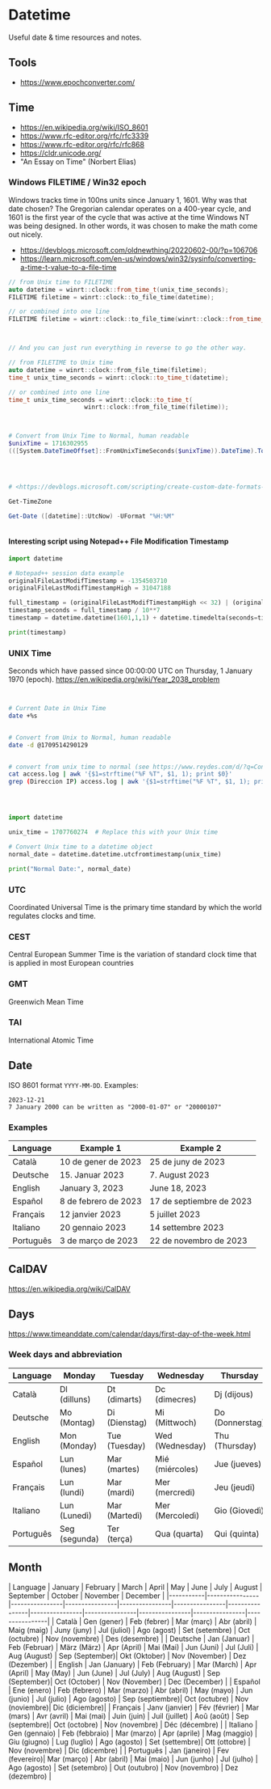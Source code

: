 # Datetime
Useful date & time resources and notes.



## Tools

- <https://www.epochconverter.com/>








## Time
- <https://en.wikipedia.org/wiki/ISO_8601>
- <https://www.rfc-editor.org/rfc/rfc3339>
- <https://www.rfc-editor.org/rfc/rfc868>
- <https://cldr.unicode.org/>
- "An Essay on Time" (Norbert Elias)






###  Windows FILETIME / Win32 epoch
Windows tracks time in 100ns units since January 1, 1601.
Why was that date chosen? The Gregorian calendar operates on a 400-year cycle, and 1601 is the first year of the cycle that was active at the time Windows NT was being designed. In other words, it was chosen to make the math come out nicely.

- <https://devblogs.microsoft.com/oldnewthing/20220602-00/?p=106706>
- <https://learn.microsoft.com/en-us/windows/win32/sysinfo/converting-a-time-t-value-to-a-file-time>



```cpp
// from Unix time to FILETIME
auto datetime = winrt::clock::from_time_t(unix_time_seconds);
FILETIME filetime = winrt::clock::to_file_time(datetime);

// or combined into one line
FILETIME filetime = winrt::clock::to_file_time(winrt::clock::from_time_t(unix_time_seconds));



// And you can just run everything in reverse to go the other way.

// from FILETIME to Unix time
auto datetime = winrt::clock::from_file_time(filetime);
time_t unix_time_seconds = winrt::clock::to_time_t(datetime);

// or combined into one line
time_t unix_time_seconds = winrt::clock::to_time_t(
                     winrt::clock::from_file_time(filetime));

```



```powershell


# Convert from Unix Time to Normal, human readable
$unixTime = 1716302955
(([System.DateTimeOffset]::FromUnixTimeSeconds($unixTime)).DateTime).ToString("s") # Output: 2024-05-21T14:49:15




# <https://devblogs.microsoft.com/scripting/create-custom-date-formats-with-powershell/>

Get-TimeZone

Get-Date ([datetime]::UtcNow) -UFormat "%H:%M"



```

#### Interesting script using Notepad++ File Modification Timestamp
```python
import datetime

# Notepad++ session data example
originalFileLastModifTimestamp = -1354503710
originalFileLastModifTimestampHigh = 31047188

full_timestamp = (originalFileLastModifTimestampHigh << 32) | (originalFileLastModifTimestamp & 0xFFFFFFFF)
timestamp_seconds = full_timestamp / 10**7
timestamp = datetime.datetime(1601,1,1) + datetime.timedelta(seconds=timestamp_seconds)

print(timestamp)
```











### UNIX Time
Seconds which have passed since 00:00:00 UTC on Thursday, 1 January 1970 (epoch).
<https://en.wikipedia.org/wiki/Year_2038_problem>


```bash


# Current Date in Unix Time
date +%s


# Convert from Unix to Normal, human readable
date -d @1709514290129


# convert from unix time to normal (see https://www.reydes.com/d/?q=Convertir_muchas_Marcas_de_Tiempo_UNIX_Unix_Epoch)
cat access.log | awk '{$1=strftime("%F %T", $1, 1); print $0}'
grep (Direccion IP) access.log | awk '{$1=strftime("%F %T", $1, 1); print $0}'





```




```python
import datetime

unix_time = 1707760274  # Replace this with your Unix time

# Convert Unix time to a datetime object
normal_date = datetime.datetime.utcfromtimestamp(unix_time)

print("Normal Date:", normal_date)
```












### UTC
Coordinated Universal Time is the primary time standard by which the world regulates clocks and time.



### CEST
Central European Summer Time is the variation of standard clock time that is applied in most European countries



### GMT
Greenwich Mean Time


### TAI
International Atomic Time

























## Date
ISO 8601 format `YYYY-MM-DD`. Examples: 
```
2023-12-21
7 January 2000 can be written as "2000-01-07" or "20000107"

```





### Examples

| Language  | Example 1                 | Example 2                   |
|-----------|---------------------------|-----------------------------|
| Català    | 10 de gener de 2023       | 25 de juny de 2023          |
| Deutsche  | 15. Januar 2023           | 7. August 2023              |
| English   | January 3, 2023           | June 18, 2023               |
| Español   | 8 de febrero de 2023      | 17 de septiembre de 2023    |
| Français  | 12 janvier 2023           | 5 juillet 2023              |
| Italiano  | 20 gennaio 2023           | 14 settembre 2023           |
| Português | 3 de março de 2023        | 22 de novembro de 2023      |






## CalDAV
https://en.wikipedia.org/wiki/CalDAV


























## Days

<https://www.timeanddate.com/calendar/days/first-day-of-the-week.html>

### Week days and abbreviation

| Language  | Monday         | Tuesday        | Wednesday      | Thursday       | Friday         | Saturday       | Sunday         |
|-----------|----------------|----------------|----------------|----------------|----------------|----------------|----------------|
| Català    | Dl (dilluns)   | Dt (dimarts)   | Dc (dimecres)  | Dj (dijous)     | Dv (divendres) | Ds (dissabte)  | Dg (diumenge)  |
| Deutsche  | Mo (Montag)     | Di (Dienstag)  | Mi (Mittwoch)  | Do (Donnerstag) | Fr (Freitag)   | Sa (Samstag)   | So (Sonntag)   |
| English   | Mon (Monday)    | Tue (Tuesday)  | Wed (Wednesday)| Thu (Thursday)  | Fri (Friday)    | Sat (Saturday) | Sun (Sunday)   |
| Español   | Lun (lunes)    | Mar (martes)   | Mié (miércoles)| Jue (jueves)   | Vie (viernes)  | Sáb (sábado)   | Dom (domingo)  |
| Français  | Lun (lundi)    | Mar (mardi)    | Mer (mercredi) | Jeu (jeudi)     | Ven (vendredi) | Sam (samedi)   | Dim (dimanche) |
| Italiano  | Lun (Lunedì)   | Mar (Martedì)  | Mer (Mercoledì)| Gio (Giovedì)   | Ven (Venerdì)  | Sab (Sabato)   | Dom (Domenica) |
| Português | Seg (segunda)  | Ter (terça)    | Qua (quarta)   | Qui (quinta)   | Sex (sexta)    | Sáb (sábado)   | Dom (domingo)  |









## Month


| Language  | January        | February       | March          | April          | May            | June           | July           | August         | September      | October        | November       | December       |
|-----------|----------------|----------------|----------------|----------------|----------------|----------------|----------------|----------------|----------------|----------------|----------------|
| Català    | Gen (gener)    | Feb (febrer)   | Mar (març)     | Abr (abril)    | Maig (maig)    | Juny (juny)    | Jul (juliol)   | Ago (agost)    | Set (setembre) | Oct (octubre)  | Nov (novembre) | Des (desembre) |
| Deutsche  | Jan (Januar)   | Feb (Februar)  | März (März)    | Apr (April)    | Mai (Mai)      | Jun (Juni)     | Jul (Juli)     | Aug (August)   | Sep (September)| Okt (Oktober)  | Nov (November) | Dez (Dezember) |
| English   | Jan (January)  | Feb (February) | Mar (March)    | Apr (April)    | May (May)      | Jun (June)     | Jul (July)     | Aug (August)   | Sep (September)| Oct (October)  | Nov (November) | Dec (December) |
| Español   | Ene (enero)    | Feb (febrero)  | Mar (marzo)    | Abr (abril)    | May (mayo)     | Jun (junio)    | Jul (julio)    | Ago (agosto)   | Sep (septiembre)| Oct (octubre)  | Nov (noviembre)| Dic (diciembre)|
| Français  | Janv (janvier) | Fév (février)  | Mar (mars)     | Avr (avril)    | Mai (mai)      | Juin (juin)    | Juil (juillet) | Aoû (août)     | Sep (septembre)| Oct (octobre)  | Nov (novembre) | Déc (décembre) |
| Italiano  | Gen (gennaio)  | Feb (febbraio) | Mar (marzo)    | Apr (aprile)   | Mag (maggio)   | Giu (giugno)  | Lug (luglio)   | Ago (agosto)   | Set (settembre)| Ott (ottobre)  | Nov (novembre) | Dic (dicembre) |
| Português | Jan (janeiro)  | Fev (fevereiro)| Mar (março)    | Abr (abril)    | Mai (maio)     | Jun (junho)    | Jul (julho)    | Ago (agosto)   | Set (setembro) | Out (outubro)  | Nov (novembro) | Dez (dezembro) |












